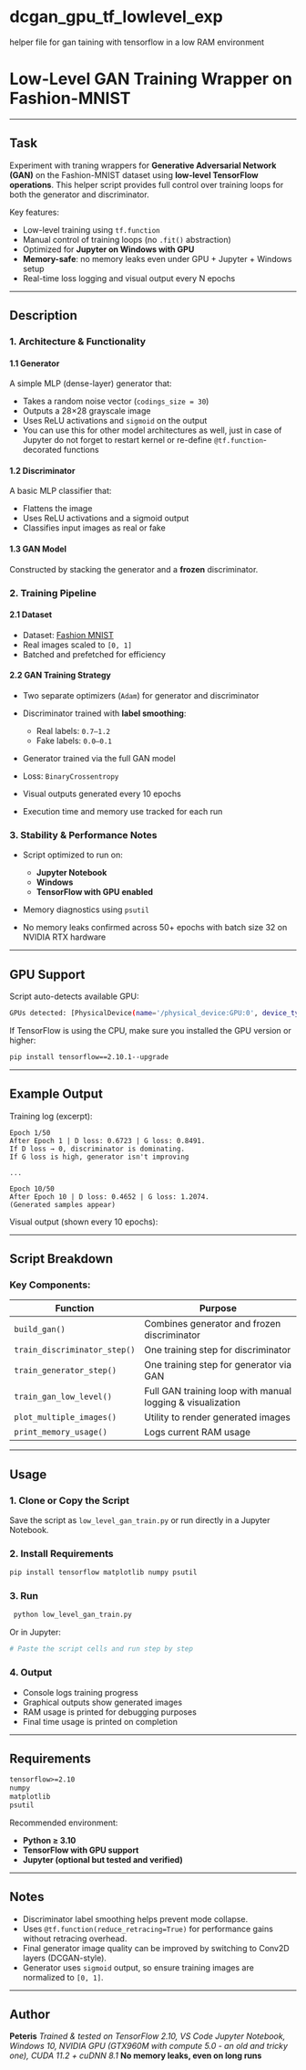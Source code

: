 # dcgan_gpu_tf_lowlevel_exp
helper file for gan taining with tensorflow in a low RAM environment

# Low-Level GAN Training Wrapper on Fashion-MNIST

---

## Task
Experiment with traning wrappers for **Generative Adversarial Network (GAN)** on the Fashion-MNIST dataset using **low-level TensorFlow operations**. This helper script provides full control over training loops for both the generator and discriminator.

Key features:

* Low-level training using `tf.function`
* Manual control of training loops (no `.fit()` abstraction)
* Optimized for **Jupyter on Windows with GPU**
* **Memory-safe**: no memory leaks even under GPU + Jupyter + Windows setup
* Real-time loss logging and visual output every N epochs

---

## Description

### 1. Architecture & Functionality

#### 1.1 Generator

A simple MLP (dense-layer) generator that:

* Takes a random noise vector (`codings_size = 30`)
* Outputs a 28×28 grayscale image
* Uses ReLU activations and `sigmoid` on the output
* You can use this for other model architectures as well, just in case of Jupyter do not forget to restart kernel or re-define `@tf.function`-decorated functions

#### 1.2 Discriminator

A basic MLP classifier that:

* Flattens the image
* Uses ReLU activations and a sigmoid output
* Classifies input images as real or fake

#### 1.3 GAN Model

Constructed by stacking the generator and a **frozen** discriminator.

### 2. Training Pipeline

#### 2.1 Dataset

* Dataset: [Fashion MNIST](https://github.com/zalandoresearch/fashion-mnist)
* Real images scaled to `[0, 1]`
* Batched and prefetched for efficiency

#### 2.2 GAN Training Strategy

* Two separate optimizers (`Adam`) for generator and discriminator
* Discriminator trained with **label smoothing**:

  * Real labels: `0.7–1.2`
  * Fake labels: `0.0–0.1`
* Generator trained via the full GAN model
* Loss: `BinaryCrossentropy`
* Visual outputs generated every 10 epochs
* Execution time and memory use tracked for each run

### 3. Stability & Performance Notes

* Script optimized to run on:

  * **Jupyter Notebook**
  * **Windows**
  * **TensorFlow with GPU enabled**
* Memory diagnostics using `psutil`
* No memory leaks confirmed across 50+ epochs with batch size 32 on NVIDIA RTX hardware

---

## GPU Support

Script auto-detects available GPU:

```bash
GPUs detected: [PhysicalDevice(name='/physical_device:GPU:0', device_type='GPU')]
```

If TensorFlow is using the CPU, make sure you installed the GPU version or higher:

```bash
pip install tensorflow==2.10.1--upgrade
```

---

## Example Output

Training log (excerpt):

```
Epoch 1/50
After Epoch 1 | D loss: 0.6723 | G loss: 0.8491.
If D loss → 0, discriminator is dominating. 
If G loss is high, generator isn't improving

...

Epoch 10/50
After Epoch 10 | D loss: 0.4652 | G loss: 1.2074.
(Generated samples appear)
```

Visual output (shown every 10 epochs):

---

## Script Breakdown

### Key Components:

| Function                     | Purpose                                                    |
| ---------------------------- | ---------------------------------------------------------- |
| `build_gan()`                | Combines generator and frozen discriminator                |
| `train_discriminator_step()` | One training step for discriminator                        |
| `train_generator_step()`     | One training step for generator via GAN                    |
| `train_gan_low_level()`      | Full GAN training loop with manual logging & visualization |
| `plot_multiple_images()`     | Utility to render generated images                         |
| `print_memory_usage()`       | Logs current RAM usage                                     |

---

## Usage

### 1. Clone or Copy the Script

Save the script as `low_level_gan_train.py` or run directly in a Jupyter Notebook.

### 2. Install Requirements

```bash
pip install tensorflow matplotlib numpy psutil
```

### 3. Run

```bash
 python low_level_gan_train.py
```

Or in Jupyter:

```python
# Paste the script cells and run step by step
```

### 4. Output

* Console logs training progress
* Graphical outputs show generated images
* RAM usage is printed for debugging purposes
* Final time usage is printed on completion

---

## Requirements

```txt
tensorflow>=2.10
numpy
matplotlib
psutil
```

Recommended environment:

* **Python ≥ 3.10**
* **TensorFlow with GPU support**
* **Jupyter (optional but tested and verified)**

---

## Notes

* Discriminator label smoothing helps prevent mode collapse.
* Uses `@tf.function(reduce_retracing=True)` for performance gains without retracing overhead.
* Final generator image quality can be improved by switching to Conv2D layers (DCGAN-style).
* Generator uses `sigmoid` output, so ensure training images are normalized to `[0, 1]`.

---

## Author

**Peteris**
*Trained & tested on TensorFlow 2.10, VS Code Jupyter Notebook, Windows 10, NVIDIA GPU (GTX960M with compute 5.0 - an old and tricky one), CUDA 11.2 + cuDNN 8.1*
**No memory leaks, even on long runs**
